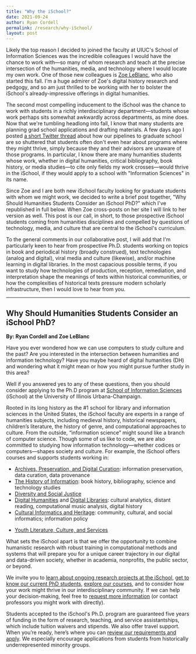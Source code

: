 ```yaml
---
title: "Why the iSchool?"
date: 2021-09-24
author: Ryan Cordell
permalink: /research/why-iSchool/
layout: post
---
```


Likely the top reason I decided to joined the faculty at UIUC's School of Information Sciences was the incredible colleagues I would have the chance to work with—so many of whom research and teach at the precise intersection of the humanities, media, and technology where I would locate my own work. One of those new colleagues is [Zoe LeBlanc](https://zoeleblanc.com/), who also started this fall. I'm a huge admirer of Zoe's digital history research and pedgogy, and so am just thrilled to be working with her to bolster the iSchool's already-impressive offerings in digital humanities. 

The second most compelling inducement to the iSchool was the chance to work with students in a richly interdisciplinary department—students whose work perhaps sits somewhat awkwardly across departments, as mine does. Now that we're tumbling headlong into fall, I know that many students are planning grad school applications and drafting materials. A few days ago I posted [a short Twitter thread](https://twitter.com/ryancordell/status/1440701648121184271) about how our pipelines to graduate school are so shuttered that students often don't even hear about programs where they might thrive, simply because they and their advisors are unaware of those programs. In particular, I know there are many humanities students whose work, whether in digital humanities, critical bibliography, book history, or media studies—to cite only fields my work crosses—would thrive in the iSchool, if they would apply to a school with "Information Sciences" in its name.

Since Zoe and I are both new iSchool faculty looking for graduate students with whom we might work, we decided to write a brief post together, "Why Should Humanities Students Consider an iSchool PhD?" which I've republished in full below. When Zoe cross-posts on her site I will link to her version as well. This post is our call, in short, to those prospective iSchool students coming from humanities disciplines and compelled by questions of technology, media, and culture that are central to the iSchool's curriculum.   

To the general comments in our collaborative post, I will add that I'm particularly keen to hear from prospective Ph.D. students working on topics in book and periodical history (broadly construed), text technologies (analog and digital), viral media and culture (likewise), and/or machine learning in digital libraries. In the most capacious possible terms, if you want to study how technologies of production, reception, remediation, and interpretation shape the meanings of texts within historical communities, or how the complexities of historical texts pressure modern scholarly infrastructure, then I would love to hear from you.

-----

## Why Should Humanities Students Consider an iSchool PhD?

**By: Ryan Cordell and Zoe LeBlanc**

Have you ever wondered how we can use computers to study culture and the past? Are you interested in the intersection between humanities and information technology? Have you maybe heard of digital humanities (DH) and wondering what it might mean or how you might pursue further study in this area?

Well if you answered yes to any of these questions, then you should consider applying to the Ph.D program at [School of Information Sciences](https://ischool.illinois.edu/) (iSchool) at the University of Illinois Urbana-Champaign.

Rooted in its long history as the #1 school for library and information sciences in the United States, the iSchool faculty are experts in a range of humanities subjects, including medieval history, historical newspapers, children’s literature, the history of genre, and computational approaches to culture. From the outside, “information science” might sound like a branch of computer science. Though some of us like to code, we are also committed to studying how information technology—whether codices or computers—shapes society and culture. For example, the iSchool offers courses and supports students working in:

+ [Archives, Preservation, and Digital Curation](https://ischool.illinois.edu/research/areas/archives-and-preservation): information preservation, data curation, data provenance
+ [The History of Information](https://ischool.illinois.edu/research/areas/history-information): book history, bibliography, science and technology studies
+ [Diversity and Social Justice](https://ischool.illinois.edu/research/areas/diversity-and-social-justice)
+ [Digital Humanities](https://ischool.illinois.edu/research/areas/digital-humanities) and [Digital Libraries](https://ischool.illinois.edu/research/areas/digital-libraries): cultural analytics, distant reading, computational music analysis, digital history
+ [Cultural Informatics and Heritage](https://ischool.illinois.edu/research/areas/cultural-informatics-and-heritage): community, cultural, and social informatics; information policy
* [Youth Literature, Culture, and Services](https://ischool.illinois.edu/research/areas/youth-literature-culture-and-services)

What sets the iSchool apart is that we offer the opportunity to combine humanistic research with robust training in computational methods and systems that will prepare you for a unique career trajectory in our digital and data-driven society, whether in academia, nonprofits, the public sector, or beyond. 

We invite you to [learn about ongoing research projects at the iSchool](https://ischool.illinois.edu/research/projects), [get to know our current PhD students](https://ischool.illinois.edu/people/doctoral-students), [explore our courses](https://ischool.illinois.edu/degrees-programs/courses), and to consider how your work might thrive in our interdisciplinary community. If we can help your decision-making, feel free to [request more information](https://ischool.illinois.edu/degrees-programs/graduate-interest-form) (or contact professors you might work with directly). 

Students accepted to the iSchool's Ph.D. program are guaranteed five years of funding in the form of research, teaching, and service assistantships, which include tuition waivers and stipends. We also offer travel support.  When you’re ready, here’s where you can [review our requirements and apply](https://ischool.illinois.edu/degrees-programs/phd-information-sciences/apply). We especially encourage applications from students from historically underrepresented minority groups.



